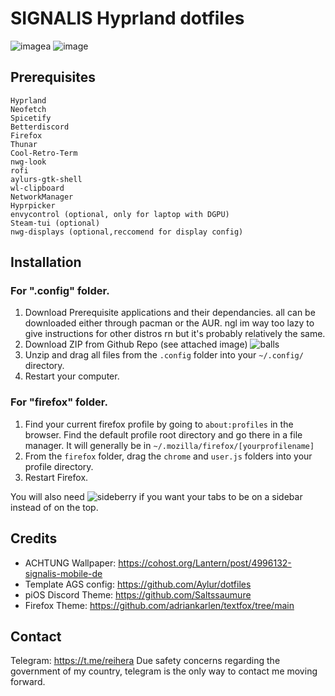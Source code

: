 # SIGNALIS Hyprland dotfiles
![imagea](https://github.com/user-attachments/assets/7a7f62a3-8b63-428f-a486-0e0e003ce223)
![image](https://github.com/user-attachments/assets/ca2e825d-1aee-4f8b-84b7-1cb3f4e69262)


## Prerequisites
    Hyprland
    Neofetch
    Spicetify
    Betterdiscord
    Firefox
    Thunar
    Cool-Retro-Term
    nwg-look
    rofi
    aylurs-gtk-shell
    wl-clipboard
    NetworkManager
    Hyprpicker
    envycontrol (optional, only for laptop with DGPU)
    Steam-tui (optional)
    nwg-displays (optional,reccomend for display config)

    

## Installation

### For ".config" folder.
1. Download Prerequisite applications and their dependancies. all can be downloaded either through pacman or the AUR. ngl im way too lazy to give instructions for other distros rn but it's probably relatively the same.
2. Download ZIP from Github Repo (see attached image)
![balls](https://github.com/user-attachments/assets/d80c29a4-fe35-4886-97a7-ec8eb44ebecc)
3. Unzip and drag all files from the ``.config`` folder into your ``~/.config/`` directory.
4. Restart your computer.

### For "firefox" folder.
1. Find your current firefox profile by going to ``about:profiles`` in the browser. Find the default profile root directory and go there in a file manager. It will generally be in ``~/.mozilla/firefox/[yourprofilename]``
2. From the ``firefox`` folder, drag the ``chrome`` and ``user.js`` folders into your profile directory.
3. Restart Firefox.

You will also need ![sideberry](https://addons.mozilla.org/en-US/firefox/addon/sidebery) if you want your tabs to be on a sidebar instead of on the top. 

## Credits

- ACHTUNG Wallpaper: https://cohost.org/Lantern/post/4996132-signalis-mobile-de
- Template AGS config: https://github.com/Aylur/dotfiles
- piOS Discord Theme: https://github.com/Saltssaumure
- Firefox Theme: https://github.com/adriankarlen/textfox/tree/main

## Contact

Telegram: https://t.me/reihera
Due safety concerns regarding the government of my country, telegram is the only way to contact me moving forward. 

